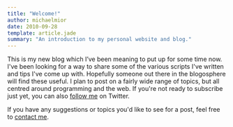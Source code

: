 ```yaml
---
title: "Welcome!"
author: michaelmior
date: 2010-09-28
template: article.jade
summary: "An introduction to my personal website and blog."
---
```

This is my new blog which I’ve been meaning to put up for some time now.
I've been looking for a way to share some of the various scripts I've written and tips I've come up with.
Hopefully someone out there in the blogosphere will find these useful.
I plan to post on a fairly wide range of topics, but all centred around programming and the web.
If you're not ready to subscribe just yet, you can also [follow me](http://twitter.com/michaelmior) on Twitter.

If you have any suggestions or topics you'd like to see for a post, feel free to [contact me](/contact/).
